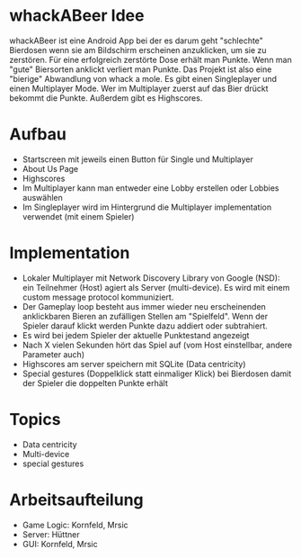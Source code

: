 # whackABeer Idee

whackABeer ist eine Android App bei der es darum geht "schlechte" Bierdosen wenn sie am Bildschirm erscheinen anzuklicken, um sie zu zerstören. Für eine erfolgreich zerstörte Dose erhält man Punkte. Wenn man "gute" Biersorten anklickt verliert man Punkte. Das Projekt ist also eine "bierige" Abwandlung von whack a mole. Es gibt einen Singleplayer und einen Multiplayer Mode. Wer im Multiplayer zuerst auf das Bier drückt bekommt die Punkte. Außerdem gibt es Highscores.

# Aufbau

* Startscreen mit jeweils einen Button für Single und Multiplayer
* About Us Page
* Highscores
* Im Multiplayer kann man entweder eine Lobby erstellen oder Lobbies auswählen
* Im Singleplayer wird im Hintergrund die Multiplayer implementation verwendet (mit einem Spieler)

# Implementation

* Lokaler Multiplayer mit Network Discovery Library von Google (NSD): ein Teilnehmer (Host) agiert als Server (multi-device). Es wird mit einem custom message protocol kommuniziert.
* Der Gameplay loop besteht aus immer wieder neu erscheinenden anklickbaren Bieren an zufälligen Stellen am "Spielfeld". Wenn der Spieler darauf klickt werden Punkte dazu addiert oder subtrahiert.
* Es wird bei jedem Spieler der aktuelle Punktestand angezeigt
* Nach X vielen Sekunden hört das Spiel auf (vom Host einstellbar, andere Parameter auch)
* Highscores am server speichern mit SQLite (Data centricity)
* Special gestures (Doppelklick statt einmaliger Klick) bei Bierdosen damit der Spieler die doppelten Punkte erhält

# Topics

* Data centricity
* Multi-device
* special gestures

# Arbeitsaufteilung

* Game Logic: Kornfeld, Mrsic
* Server: Hüttner
* GUI: Kornfeld, Mrsic

